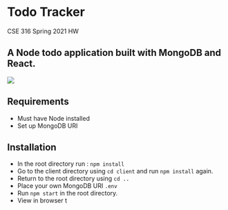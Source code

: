 

# Todo Tracker
CSE 316 Spring 2021 HW<br />
## A Node todo application built with MongoDB and React.
<img src='http://g.recordit.co/qEbHvyjR3P.gif'/>

## Requirements 
- Must have Node installed
- Set up MongoDB URI
## Installation

- In the root directory run :
  `npm install`
- Go to the client directory using `cd client` and run `npm install` again.
- Return to the root directory using `cd ..`
- Place your own MongoDB URI `.env`
- Run `npm start` in the root directory.
- View in browser t 


